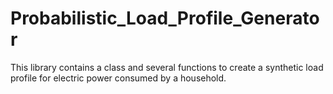# Probabilistic_Load_Profile_Generator
This library contains a class and several functions to create a synthetic load profile for electric power consumed by a household.
